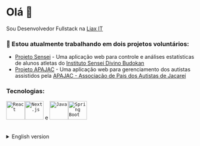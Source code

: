 <h1>Olá 👋</h1>
Sou Desenvolvedor Fullstack na <a href="https://www.liax.tech/">Liax IT</a>
<h3>🔭 Estou atualmente trabalhando em dois projetos voluntários:</h3>
<ul>
<li><a href="https://github.com/ToGatherGroup/front-sensei">Projeto Sensei</a> - Uma aplicação web para controle e análises estatísticas de alunos atletas do <a href="https://www.instagram.com/sensei_divino">Instituto Sensei Divino Budokan</a></li>
<li><a href="https://github.com/bruamado/projeto-apajac-front">Projeto APAJAC</a> - Uma aplicação web para gerenciamento dos autistas assistidos pela <a href="https://apajac.org/">APAJAC - Associação de Pais dos Autistas de Jacareí</a></li>
</ul>

<h3>Tecnologias:</h3>
<code><img width="50" src="https://user-images.githubusercontent.com/25181517/183897015-94a058a6-b86e-4e42-a37f-bf92061753e5.png" alt="React" title="React"/></code><code><img width="50" src="https://github.com/marwin1991/profile-technology-icons/assets/136815194/5f8c622c-c217-4649-b0a9-7e0ee24bd704" alt="Next.js" title="Next.js"/></code> e <code><img width="50" src="https://user-images.githubusercontent.com/25181517/117201156-9a724800-adec-11eb-9a9d-3cd0f67da4bc.png" alt="Java" title="Java"/></code><code><img width="50" src="https://user-images.githubusercontent.com/25181517/183891303-41f257f8-6b3d-487c-aa56-c497b880d0fb.png" alt="Spring Boot" title="Spring Boot"/></code>
<br>
<br>
<br>
<details close>
<summary>English version</summary>

<h1>Hi there 👋</h1>

<h3>🔭 I’m currently working on two projects:</h3>
<ul>
<li><a href="https://github.com/ToGatherGroup/front-sensei">Projeto Sensei</a> - A web application for athlete control and analysis that will be used by <a href="https://www.instagram.com/sensei_divino">Instituto Sensei Divino Budokan</a></li>
<li><a href="https://github.com/bruamado/projeto-apajac-front">Projeto APAJAC</a> - A web application for manage welcomed autistic people in <a href="https://apajac.org/">APAJAC - Associação de Pais dos Autistas de Jacareí</a></li>
</ul>

<h3>Technologies:</h3>
<code><img width="50" src="https://user-images.githubusercontent.com/25181517/183897015-94a058a6-b86e-4e42-a37f-bf92061753e5.png" alt="React" title="React"/></code><code><img width="50" src="https://github.com/marwin1991/profile-technology-icons/assets/136815194/5f8c622c-c217-4649-b0a9-7e0ee24bd704" alt="Next.js" title="Next.js"/></code> and <code><img width="50" src="https://user-images.githubusercontent.com/25181517/117201156-9a724800-adec-11eb-9a9d-3cd0f67da4bc.png" alt="Java" title="Java"/></code><code><img width="50" src="https://user-images.githubusercontent.com/25181517/183891303-41f257f8-6b3d-487c-aa56-c497b880d0fb.png" alt="Spring Boot" title="Spring Boot"/></code>
</details>
